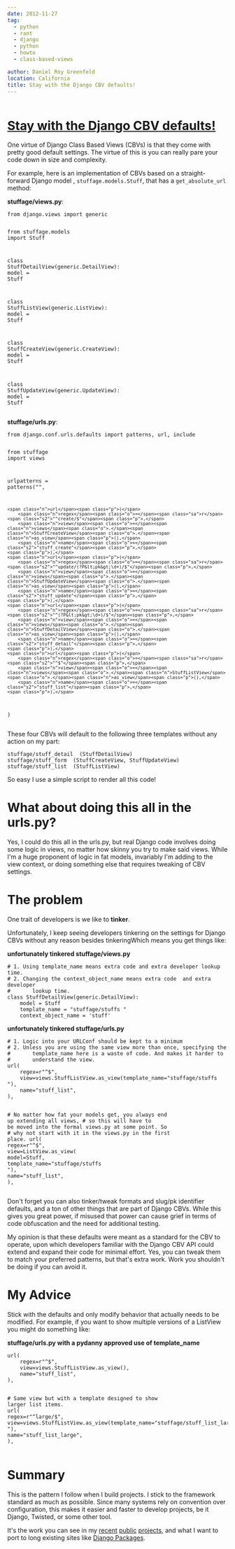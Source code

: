 ```yaml
---
date: 2012-11-27
tag:
  - python
  - rant
  - django
  - python
  - howto
  - class-based-views

author: Daniel Roy Greenfeld
location: California
title: Stay with the Django CBV defaults!
---
```


<div class="twelve wide column">
  <h1 class="ui block header">
    <div class="content">
      <a href="/stay-with-cbv-defaults "
        >Stay with the Django CBV defaults!</a
      >
    </div>
  </h1>
  <p>
    One virtue of Django Class Based Views (CBVs) is that they come with pretty
    good default settings. The virtue of this is you can really pare your code
    down in size and complexity.
  </p>
  <p>
    For example, here is an implementation of CBVs based on a straight-forward
    Django model , <code>stuffage.models.Stuff</code>, that has a
    <code>get_absolute_url</code> method:
  </p>
  <p><strong>stuffage/views.py</strong>:</p>
  <div class="codehilite ui secondary segment">
    <pre><span></span><code><span class="kn">from</span> <span class="nn">django.views</span> <span class="kn">import</span> <span class="n">generic</span>

<span class="kn">from</span> <span class="nn">stuffage.models</span> <span class="kn">import</span> <span class="n">Stuff</span>

<span class="k">class</span> <span class="nc">StuffDetailView</span><span class="p">(</span><span class="n">generic</span><span class="o">.</span><span class="n">DetailView</span><span class="p">):</span>
<span class="n">model</span> <span class="o">=</span> <span class="n">Stuff</span>

<span class="k">class</span> <span class="nc">StuffListView</span><span class="p">(</span><span class="n">generic</span><span class="o">.</span><span class="n">ListView</span><span class="p">):</span>
<span class="n">model</span> <span class="o">=</span> <span class="n">Stuff</span>

<span class="k">class</span> <span class="nc">StuffCreateView</span><span class="p">(</span><span class="n">generic</span><span class="o">.</span><span class="n">CreateView</span><span class="p">):</span>
<span class="n">model</span> <span class="o">=</span> <span class="n">Stuff</span>

<span class="k">class</span> <span class="nc">StuffUpdateView</span><span class="p">(</span><span class="n">generic</span><span class="o">.</span><span class="n">UpdateView</span><span class="p">):</span>
<span class="n">model</span> <span class="o">=</span> <span class="n">Stuff</span>
</code></pre>
  </div>
  <p><strong>stuffage/urls.py</strong>:</p>
  <div class="codehilite ui secondary segment">
    <pre><span></span><code><span class="kn">from</span> <span class="nn">django.conf.urls.defaults</span> <span class="kn">import</span> <span class="n">patterns</span><span class="p">,</span> <span class="n">url</span><span class="p">,</span> <span class="n">include</span>

<span class="kn">from</span> <span class="nn">stuffage</span> <span class="kn">import</span> <span class="n">views</span>

<span class="n">urlpatterns</span> <span class="o">=</span> <span class="n">patterns</span><span class="p">(</span><span class="s2">""</span><span class="p">,</span>

    <span class="n">url</span><span class="p">(</span>
        <span class="n">regex</span><span class="o">=</span><span class="sa">r</span><span class="s2">"^create/$"</span><span class="p">,</span>
        <span class="n">view</span><span class="o">=</span><span class="n">views</span><span class="o">.</span><span class="n">StuffCreateView</span><span class="o">.</span><span class="n">as_view</span><span class="p">(),</span>
        <span class="n">name</span><span class="o">=</span><span class="s2">"stuff_create"</span><span class="p">,</span>
    <span class="p">),</span>
    <span class="n">url</span><span class="p">(</span>
        <span class="n">regex</span><span class="o">=</span><span class="sa">r</span><span class="s2">"^update/(?P&lt;pk&gt;\d+)/$"</span><span class="p">,</span>
        <span class="n">view</span><span class="o">=</span><span class="n">views</span><span class="o">.</span><span class="n">StuffUpdateView</span><span class="o">.</span><span class="n">as_view</span><span class="p">(),</span>
        <span class="n">name</span><span class="o">=</span><span class="s2">"stuff_update"</span><span class="p">,</span>
    <span class="p">),</span>
    <span class="n">url</span><span class="p">(</span>
        <span class="n">regex</span><span class="o">=</span><span class="sa">r</span><span class="s2">"^(?P&lt;pk&gt;\d+)/$"</span><span class="p">,</span>
        <span class="n">view</span><span class="o">=</span><span class="n">views</span><span class="o">.</span><span class="n">StuffDetailView</span><span class="o">.</span><span class="n">as_view</span><span class="p">(),</span>
        <span class="n">name</span><span class="o">=</span><span class="s2">"stuff_detail"</span><span class="p">,</span>
    <span class="p">),</span>
    <span class="n">url</span><span class="p">(</span>
        <span class="n">regex</span><span class="o">=</span><span class="sa">r</span><span class="s2">"^$"</span><span class="p">,</span>
        <span class="n">view</span><span class="o">=</span><span class="n">views</span><span class="o">.</span><span class="n">StuffListView</span><span class="o">.</span><span class="n">as_view</span><span class="p">(),</span>
        <span class="n">name</span><span class="o">=</span><span class="s2">"stuff_list"</span><span class="p">,</span>
    <span class="p">),</span>

<span class="p">)</span>
</code></pre>
  </div>
  <p>
    These four CBVs will default to the following three templates without any
    action on my part:
  </p>
  <pre><code>stuffage/stuff_detail  (StuffDetailView)
stuffage/stuff_form  (StuffCreateView, StuffUpdateView)
stuffage/stuff_list  (StuffListView)
</code></pre>
  <p>So easy I use a simple script to render all this code!</p>
  <h1 id="what-about-doing-this-all-in-the-urlspy">
    What about doing this all in the urls.py?
  </h1>
  <p>
    Yes, I could do this all in the urls.py, but real Django code involves doing
    some logic in views, no matter how skinny you try to make said views. While
    I'm a huge proponent of logic in fat models, invariably I'm adding to the
    view context, or doing something else that requires tweaking of CBV
    settings.
  </p>
  <h1 id="the-problem">The problem</h1>
  <p>One trait of developers is we like to <strong>tinker</strong>.</p>
  <p>
    Unfortunately, I keep seeing developers tinkering on the settings for Django
    CBVs without any reason besides tinkeringWhich means you get things like:
  </p>
  <p><strong>unfortunately tinkered stuffage/views.py</strong></p>
  <div class="codehilite ui secondary segment">
    <pre><span></span><code><span class="c1"># 1. Using template_name means extra code and extra developer lookup time.</span>
<span class="c1"># 2. Changing the context_object_name means extra code  and extra developer     </span>
<span class="c1">#       lookup time.</span>
<span class="k">class</span> <span class="nc">StuffDetailView</span><span class="p">(</span><span class="n">generic</span><span class="o">.</span><span class="n">DetailView</span><span class="p">):</span>
    <span class="n">model</span> <span class="o">=</span> <span class="n">Stuff</span>
    <span class="n">template_name</span> <span class="o">=</span> <span class="s2">"stuffage/stuffs "</span>
    <span class="n">context_object_name</span> <span class="o">=</span> <span class="s1">'stuff'</span>
</code></pre>
  </div>
  <p><strong>unfortunately tinkered stuffage/urls.py</strong></p>
  <div class="codehilite ui secondary segment">
    <pre><span></span><code><span class="c1"># 1. Logic into your URLConf should be kept to a minimum</span>
<span class="c1"># 2. Unless you are using the same view more than once, specifying the</span>
<span class="c1">#       template_name here is a waste of code. And makes it harder to</span>
<span class="c1">#       understand the view.</span>
<span class="n">url</span><span class="p">(</span>
    <span class="n">regex</span><span class="o">=</span><span class="sa">r</span><span class="s2">"^$"</span><span class="p">,</span>
    <span class="n">view</span><span class="o">=</span><span class="n">views</span><span class="o">.</span><span class="n">StuffListView</span><span class="o">.</span><span class="n">as_view</span><span class="p">(</span><span class="n">template_name</span><span class="o">=</span><span class="s2">"stuffage/stuffs "</span><span class="p">),</span>
    <span class="n">name</span><span class="o">=</span><span class="s2">"stuff_list"</span><span class="p">,</span>
<span class="p">),</span>

<span class="c1"># No matter how fat your models get, you always end up extending all views,</span>
<span class="c1"># so this will have to be moved into the formal views.py at some point. So</span>
<span class="c1"># why not start with it in the views.py in the first place.</span>
<span class="n">url</span><span class="p">(</span>
<span class="n">regex</span><span class="o">=</span><span class="sa">r</span><span class="s2">"^\$"</span><span class="p">,</span>
<span class="n">view</span><span class="o">=</span><span class="n">ListView</span><span class="o">.</span><span class="n">as_view</span><span class="p">(</span>
<span class="n">model</span><span class="o">=</span><span class="n">Stuff</span><span class="p">,</span>
<span class="n">template_name</span><span class="o">=</span><span class="s2">"stuffage/stuffs "</span><span class="p">),</span>
<span class="n">name</span><span class="o">=</span><span class="s2">"stuff_list"</span><span class="p">,</span>
<span class="p">),</span>
</code></pre>
  </div>
  <p>
    Don't forget you can also tinker/tweak formats and slug/pk identifier
    defaults, and a ton of other things that are part of Django CBVs. While this
    gives you great power, if misused that power can cause grief in terms of
    code obfuscation and the need for additional testing.
  </p>
  <p>
    My opinion is that these defaults were meant as a standard for the CBV to
    operate, upon which developers familiar with the Django CBV API could extend
    and expand their code for minimal effort. Yes, you can tweak them to match
    your preferred patterns, but that's extra work. Work you shouldn't be doing
    if you can avoid it.
  </p>
  <h1 id="my-advice">My Advice</h1>
  <p>
    Stick with the defaults and only modify behavior that actually needs to be
    modified. For example, if you want to show multiple versions of a ListView
    you might do something like:
  </p>
  <p>
    <strong
      >stuffage/urls.py with a pydanny approved use of template_name</strong
    >
  </p>
  <div class="codehilite ui secondary segment">
    <pre><span></span><code><span class="n">url</span><span class="p">(</span>
    <span class="n">regex</span><span class="o">=</span><span class="sa">r</span><span class="s2">"^$"</span><span class="p">,</span>
    <span class="n">view</span><span class="o">=</span><span class="n">views</span><span class="o">.</span><span class="n">StuffListView</span><span class="o">.</span><span class="n">as_view</span><span class="p">(),</span>
    <span class="n">name</span><span class="o">=</span><span class="s2">"stuff_list"</span><span class="p">,</span>
<span class="p">),</span>

<span class="c1"># Same view but with a template designed to show larger list items.</span>
<span class="n">url</span><span class="p">(</span>
<span class="n">regex</span><span class="o">=</span><span class="sa">r</span><span class="s2">"^large/\$"</span><span class="p">,</span>
<span class="n">view</span><span class="o">=</span><span class="n">views</span><span class="o">.</span><span class="n">StuffListView</span><span class="o">.</span><span class="n">as_view</span><span class="p">(</span><span class="n">template_name</span><span class="o">=</span><span class="s2">"stuffage/stuff_list_large "</span><span class="p">),</span>
<span class="n">name</span><span class="o">=</span><span class="s2">"stuff_list_large"</span><span class="p">,</span>
<span class="p">),</span>
</code></pre>
  </div>
  <h1 id="summary">Summary</h1>
  <p>
    This is the pattern I follow when I build projects. I stick to the framework
    standard as much as possible. Since many systems rely on convention over
    configuration, this makes it easier and faster to develop projects, be it
    Django, Twisted, or some other tool.
  </p>
  <p>
    It's the work you can see in my
    <a href="http://petcheatsheets.com" target="_blank">recent</a>
    <a href="http://movehero.io" target="_blank">public</a>
    <a href="http://lacurrents.com" target="_blank">projects</a>, and what I
    want to port to long existing sites like
    <a href="http://djangopackages.com" target="_blank">Django Packages</a>.
  </p>
  </div>
